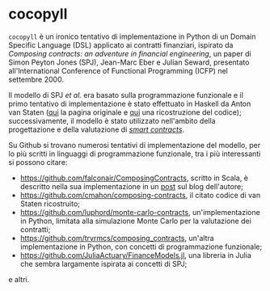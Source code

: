 # cocopyll #

`cocopyll` è un ironico tentativo di implementazione in Python di un Domain Specific Language (DSL) applicato ai contratti finanziari, ispirato da *Composing contracts: an adventure in financial engineering*, un paper di Simon Peyton Jones (SPJ), Jean-Marc Eber e Julian Seward, presentato all'International Conference of Functional Programming (ICFP) nel settembre 2000.

Il modello di SPJ *et al.* era basato sulla programmazione funzionale e il primo tentativo di implementazione è stato effettuato in Haskell da Anton van Staten ([qui](https://web.archive.org/web/20130814194431/http://contracts.scheming.org) la pagina originale e [qui](https://github.com/cmahon/composing-contracts) una ricostruzione del codice); successivamente, il modello è stato utilizzato nell'ambito della progettazione e della valutazione di [*smart contracts*](https://it.wikipedia.org/wiki/Smart_contract).

Su Github si trovano numerosi tentativi di implementazione del modello, per lo più scritti in linguaggi di programmazione funzionale, tra i più interessanti si possono citare:
* https://github.com/falconair/ComposingContracts, scritto in Scala, è descritto nella sua implementazione in un [post](http://falconair.github.io/2015/01/30/composingcontracts.html) sul blog dell'autore;
* https://github.com/cmahon/composing-contracts, il citato codice di van Staten ricostruito;
* https://github.com/luphord/monte-carlo-contracts, un'implementazione in Python, limitata alla simulazione Monte Carlo per la valutazione dei contratti;
* https://github.com/trvrmcs/composing_contracts, un'altra implementazione in Python, con concetti di programmazione funzionale;
* https://github.com/JuliaActuary/FinanceModels.jl, una libreria in Julia che sembra largamente ispirata ai concetti di SPJ;

e altri.

